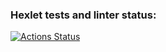 ### Hexlet tests and linter status:
[![Actions Status](https://github.com/dianaromandiana/dom-react-redux-project-lvl4/workflows/hexlet-check/badge.svg)](https://github.com/dianaromandiana/dom-react-redux-project-lvl4/actions)